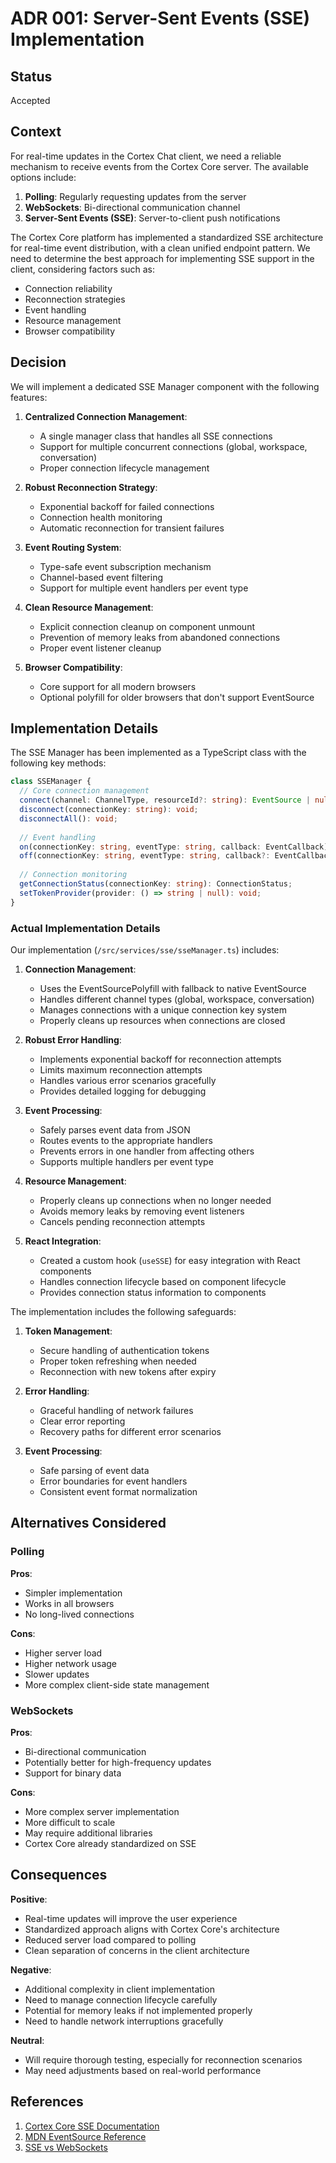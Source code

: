 # ADR 001: Server-Sent Events (SSE) Implementation

## Status

Accepted

## Context

For real-time updates in the Cortex Chat client, we need a reliable mechanism to receive events from the Cortex Core server. The available options include:

1. **Polling**: Regularly requesting updates from the server
2. **WebSockets**: Bi-directional communication channel
3. **Server-Sent Events (SSE)**: Server-to-client push notifications

The Cortex Core platform has implemented a standardized SSE architecture for real-time event distribution, with a clean unified endpoint pattern. We need to determine the best approach for implementing SSE support in the client, considering factors such as:

- Connection reliability
- Reconnection strategies
- Event handling
- Resource management
- Browser compatibility

## Decision

We will implement a dedicated SSE Manager component with the following features:

1. **Centralized Connection Management**:

   - A single manager class that handles all SSE connections
   - Support for multiple concurrent connections (global, workspace, conversation)
   - Proper connection lifecycle management

2. **Robust Reconnection Strategy**:

   - Exponential backoff for failed connections
   - Connection health monitoring
   - Automatic reconnection for transient failures

3. **Event Routing System**:

   - Type-safe event subscription mechanism
   - Channel-based event filtering
   - Support for multiple event handlers per event type

4. **Clean Resource Management**:

   - Explicit connection cleanup on component unmount
   - Prevention of memory leaks from abandoned connections
   - Proper event listener cleanup

5. **Browser Compatibility**:
   - Core support for all modern browsers
   - Optional polyfill for older browsers that don't support EventSource

## Implementation Details

The SSE Manager has been implemented as a TypeScript class with the following key methods:

```typescript
class SSEManager {
  // Core connection management
  connect(channel: ChannelType, resourceId?: string): EventSource | null;
  disconnect(connectionKey: string): void;
  disconnectAll(): void;
  
  // Event handling
  on(connectionKey: string, eventType: string, callback: EventCallback): void;
  off(connectionKey: string, eventType: string, callback?: EventCallback): void;
  
  // Connection monitoring
  getConnectionStatus(connectionKey: string): ConnectionStatus;
  setTokenProvider(provider: () => string | null): void;
}
```

### Actual Implementation Details

Our implementation (`/src/services/sse/sseManager.ts`) includes:

1. **Connection Management**:
   - Uses the EventSourcePolyfill with fallback to native EventSource
   - Handles different channel types (global, workspace, conversation)
   - Manages connections with a unique connection key system
   - Properly cleans up resources when connections are closed

2. **Robust Error Handling**:
   - Implements exponential backoff for reconnection attempts
   - Limits maximum reconnection attempts
   - Handles various error scenarios gracefully
   - Provides detailed logging for debugging

3. **Event Processing**:
   - Safely parses event data from JSON
   - Routes events to the appropriate handlers
   - Prevents errors in one handler from affecting others
   - Supports multiple handlers per event type

4. **Resource Management**:
   - Properly cleans up connections when no longer needed
   - Avoids memory leaks by removing event listeners
   - Cancels pending reconnection attempts

5. **React Integration**:
   - Created a custom hook (`useSSE`) for easy integration with React components
   - Handles connection lifecycle based on component lifecycle
   - Provides connection status information to components

The implementation includes the following safeguards:

1. **Token Management**:
   - Secure handling of authentication tokens
   - Proper token refreshing when needed
   - Reconnection with new tokens after expiry

2. **Error Handling**:
   - Graceful handling of network failures
   - Clear error reporting
   - Recovery paths for different error scenarios

3. **Event Processing**:
   - Safe parsing of event data
   - Error boundaries for event handlers
   - Consistent event format normalization

## Alternatives Considered

### Polling

**Pros**:

- Simpler implementation
- Works in all browsers
- No long-lived connections

**Cons**:

- Higher server load
- Higher network usage
- Slower updates
- More complex client-side state management

### WebSockets

**Pros**:

- Bi-directional communication
- Potentially better for high-frequency updates
- Support for binary data

**Cons**:

- More complex server implementation
- More difficult to scale
- May require additional libraries
- Cortex Core already standardized on SSE

## Consequences

**Positive**:

- Real-time updates will improve the user experience
- Standardized approach aligns with Cortex Core's architecture
- Reduced server load compared to polling
- Clean separation of concerns in the client architecture

**Negative**:

- Additional complexity in client implementation
- Need to manage connection lifecycle carefully
- Potential for memory leaks if not implemented properly
- Need to handle network interruptions gracefully

**Neutral**:

- Will require thorough testing, especially for reconnection scenarios
- May need adjustments based on real-world performance

## References

1. [Cortex Core SSE Documentation](../cortex-core/docs/SSE.md)
2. [MDN EventSource Reference](https://developer.mozilla.org/en-US/docs/Web/API/EventSource)
3. [SSE vs WebSockets](https://developer.mozilla.org/en-US/docs/Web/API/Server-sent_events/Using_server-sent_events#EventSource_versus_WebSockets)

